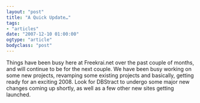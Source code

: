 ```yaml
---
layout: "post"
title: "A Quick Update…"
tags: 
- "articles"
date: "2007-12-10 01:00:00"
ogtype: "article"
bodyclass: "post"
---
```


Things have been busy here at Freekrai.net over the past couple of months, and will continue to be for the next couple. We have been busy working on some new projects, revamping some existing projects and basically, getting ready for an exciting 2008. Look for DBStract to undergo some major new changes coming up shortly, as well as a few other new sites getting launched.